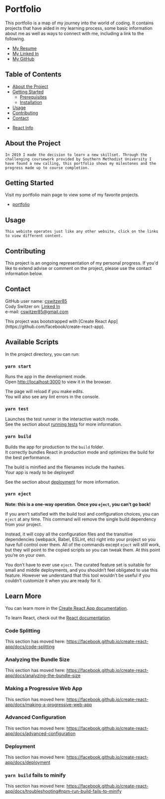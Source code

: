 # Portfolio
This portfolio is a map of my journey into the world of coding. It contains projects that have aided in my learning process, some basic information about me as well as ways to connect with me, including a link to the following.  
* [My Resume](https://docs.google.com/document/d/1qAGARoCOjh_8a_d3teaMyYCx6JeLeVV_4T7eKwMAqFI/edit?usp=sharing "Cody Switzer's Resume")
* [My Linked In](https://www.linkedin.com/in/cody-switzer-1429593a/ "View Cody Switzer on Linked In")
* [My GitHub](https://github.com/cswitzer85 "View Cody Switzer on GitHub")

## Table of Contents

* [About the Project](#About-the-project)
* [Getting Started](#Getting-started)
  * [Prerequisites](#Prerequisites)
  * [Installation](#Installation)
* [Usage](#Usage)
* [Contributing](#Contributing)
* [Contact](#Contact)
<!-- * [License(s)](#License(s))
* [Acknowledgements](#Acknowledgements) -->
* [React Info](#Available-Scripts)

## About the Project
    In 2019 I made the decision to learn a new skillset. Through the challenging coursework provided by Southern Methodist University I have found a new calling, this portfolio shows my milestones and the progress made up to course completion.

## Getting Started
Visit my portfolio main page to view some of my favorite projects.
* [portfolio](https://cswitzer85.github.io/portfolio/ "Cody Switzer's portfolio")

## Usage
    This webiste operates just like any other website, click on the links to view different content.

## Contributing
This project is an ongoing representation of my personal progress. If you'd like to extend advise or comment on the project, please use the contact information below.


## Contact
GitHub user name:   [cswitzer85](https://github.com/cswitzer85 "cswitzer85's GitHub")  
Cody Switzer on:    [Linked In](https://www.linkedin.com/in/cody-switzer-1429593a/ "cody-switzer-1429593a's Linked In")  
e-mail:             cswitzer85@gmail.com  

<!-- ## License(s) -->

<!-- ## Acknowledgements -->This project was bootstrapped with [Create React App](https://github.com/facebook/create-react-app).

## Available Scripts

In the project directory, you can run:

### `yarn start`

Runs the app in the development mode.<br />
Open [http://localhost:3000](http://localhost:3000) to view it in the browser.

The page will reload if you make edits.<br />
You will also see any lint errors in the console.

### `yarn test`

Launches the test runner in the interactive watch mode.<br />
See the section about [running tests](https://facebook.github.io/create-react-app/docs/running-tests) for more information.

### `yarn build`

Builds the app for production to the `build` folder.<br />
It correctly bundles React in production mode and optimizes the build for the best performance.

The build is minified and the filenames include the hashes.<br />
Your app is ready to be deployed!

See the section about [deployment](https://facebook.github.io/create-react-app/docs/deployment) for more information.

### `yarn eject`

**Note: this is a one-way operation. Once you `eject`, you can’t go back!**

If you aren’t satisfied with the build tool and configuration choices, you can `eject` at any time. This command will remove the single build dependency from your project.

Instead, it will copy all the configuration files and the transitive dependencies (webpack, Babel, ESLint, etc) right into your project so you have full control over them. All of the commands except `eject` will still work, but they will point to the copied scripts so you can tweak them. At this point you’re on your own.

You don’t have to ever use `eject`. The curated feature set is suitable for small and middle deployments, and you shouldn’t feel obligated to use this feature. However we understand that this tool wouldn’t be useful if you couldn’t customize it when you are ready for it.

## Learn More

You can learn more in the [Create React App documentation](https://facebook.github.io/create-react-app/docs/getting-started).

To learn React, check out the [React documentation](https://reactjs.org/).

### Code Splitting

This section has moved here: https://facebook.github.io/create-react-app/docs/code-splitting

### Analyzing the Bundle Size

This section has moved here: https://facebook.github.io/create-react-app/docs/analyzing-the-bundle-size

### Making a Progressive Web App

This section has moved here: https://facebook.github.io/create-react-app/docs/making-a-progressive-web-app

### Advanced Configuration

This section has moved here: https://facebook.github.io/create-react-app/docs/advanced-configuration

### Deployment

This section has moved here: https://facebook.github.io/create-react-app/docs/deployment

### `yarn build` fails to minify

This section has moved here: https://facebook.github.io/create-react-app/docs/troubleshooting#npm-run-build-fails-to-minify
